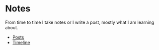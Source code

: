 Notes
=====

From time to time I take notes or I write a post, mostly what I am learning about.

- [Posts](https://github.com/abmesamesa/blog/tree/master/posts)
- [Timeline](https://github.com/abmesamesa/blog/tree/master/LEARNING.md)
